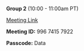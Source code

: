 **Group 2** (10:00 - 11:00am PT)

[Meeting Link](https://umd.zoom.us/j/99674157922?pwd=SccycfkRdI5X0OgUhKefGQMAcapMkQ.1)

**Meeting ID:** 996 7415 7922

**Passcode:** Data

